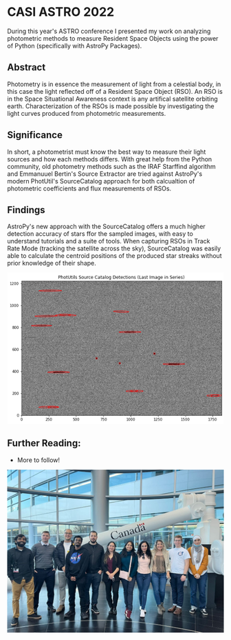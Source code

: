 # CASI ASTRO 2022

During this year's ASTRO conference I presented my work on analyzing photometric methods to measure Resident Space Objects using the power of Python (specifically with AstroPy Packages). 



## Abstract
Photometry is in essence the measurement of light from a celestial body, in this case the light reflected off of a Resident Space Object (RSO). An RSO is in the Space Situational Awareness context is any artifical satellite orbiting earth. Characterization of the RSOs is made possible by investigating the light curves produced from photometric measurements. 

## Significance
In short, a photometrist must know the best way to measure their light sources and how each methods differs.
With great help from the Python community, old photometry methods such as the IRAF Starffind algorithm and Emmanuuel Bertin's Source Extractor are tried against AstroPy's modern PhotUtil's SourceCatalog approach for both calcualtion of photometric coefficients and flux measurements of RSOs.


## Findings 
AstroPy's new approach with the SourceCatalog offers a much higher detection accuracy of stars ffor the sampled images, with easy to understand tutorials and a suite of tools. When capturing RSOs in Track Rate Mode (tracking the satellite across the sky), SourceCatalog was easily able to calculate the centroid positions of the produced star streaks without prior knowledge of their shape.

![PhotUtils_Image](/images/PhotUtils_Sources.png)

## Further Reading:
 - More to follow!



![CASI Image](/images/CASI_CSA.jpg)
